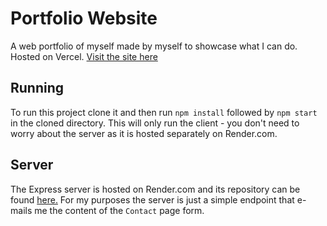 # Portfolio Website

A web portfolio of myself made by myself to showcase what I can do. Hosted on Vercel.
[Visit the site here](https://rb-portfolio-site.vercel.app/)

## Running

To run this project clone it and then run `npm install` followed by `npm start` in the cloned directory. This will only run the client - you don't need to worry about
the server as it is hosted separately on Render.com.

## Server

The Express server is hosted on Render.com and its repository can be found [here.](https://github.com/ribru17/portfolio-site-backend)
For my purposes the server is just a simple endpoint that e-mails me the content of the `Contact` page form.
